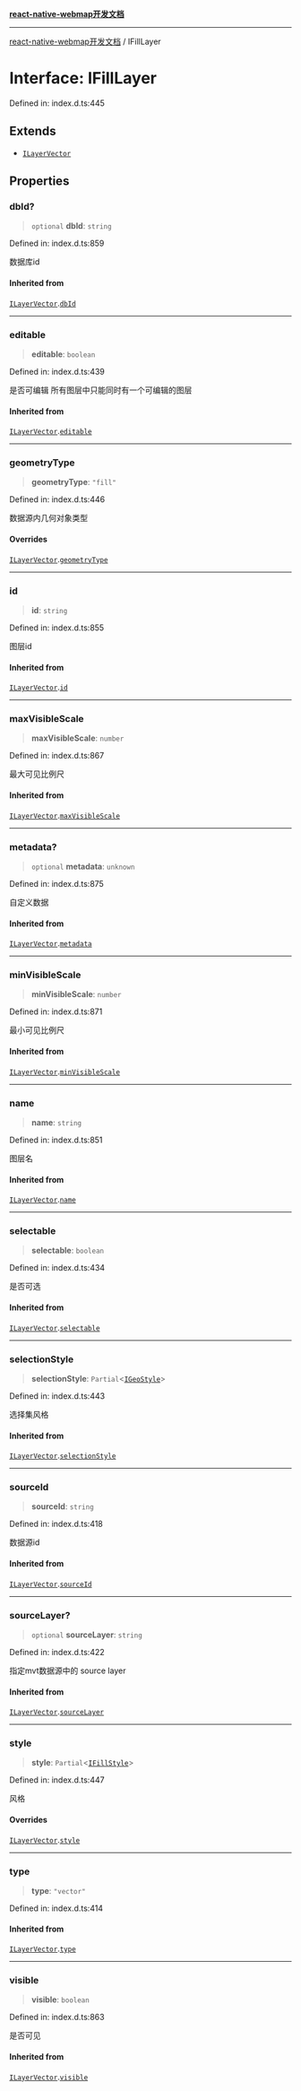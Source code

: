 [**react-native-webmap开发文档**](../README.md)

***

[react-native-webmap开发文档](../globals.md) / IFillLayer

# Interface: IFillLayer

Defined in: index.d.ts:445

## Extends

- [`ILayerVector`](ILayerVector.md)

## Properties

### dbId?

> `optional` **dbId**: `string`

Defined in: index.d.ts:859

数据库id

#### Inherited from

[`ILayerVector`](ILayerVector.md).[`dbId`](ILayerVector.md#dbid)

***

### editable

> **editable**: `boolean`

Defined in: index.d.ts:439

是否可编辑
所有图层中只能同时有一个可编辑的图层

#### Inherited from

[`ILayerVector`](ILayerVector.md).[`editable`](ILayerVector.md#editable)

***

### geometryType

> **geometryType**: `"fill"`

Defined in: index.d.ts:446

数据源内几何对象类型

#### Overrides

[`ILayerVector`](ILayerVector.md).[`geometryType`](ILayerVector.md#geometrytype)

***

### id

> **id**: `string`

Defined in: index.d.ts:855

图层id

#### Inherited from

[`ILayerVector`](ILayerVector.md).[`id`](ILayerVector.md#id)

***

### maxVisibleScale

> **maxVisibleScale**: `number`

Defined in: index.d.ts:867

最大可见比例尺

#### Inherited from

[`ILayerVector`](ILayerVector.md).[`maxVisibleScale`](ILayerVector.md#maxvisiblescale)

***

### metadata?

> `optional` **metadata**: `unknown`

Defined in: index.d.ts:875

自定义数据

#### Inherited from

[`ILayerVector`](ILayerVector.md).[`metadata`](ILayerVector.md#metadata)

***

### minVisibleScale

> **minVisibleScale**: `number`

Defined in: index.d.ts:871

最小可见比例尺

#### Inherited from

[`ILayerVector`](ILayerVector.md).[`minVisibleScale`](ILayerVector.md#minvisiblescale)

***

### name

> **name**: `string`

Defined in: index.d.ts:851

图层名

#### Inherited from

[`ILayerVector`](ILayerVector.md).[`name`](ILayerVector.md#name)

***

### selectable

> **selectable**: `boolean`

Defined in: index.d.ts:434

是否可选

#### Inherited from

[`ILayerVector`](ILayerVector.md).[`selectable`](ILayerVector.md#selectable)

***

### selectionStyle

> **selectionStyle**: `Partial`\<[`IGeoStyle`](../type-aliases/IGeoStyle.md)\>

Defined in: index.d.ts:443

选择集风格

#### Inherited from

[`ILayerVector`](ILayerVector.md).[`selectionStyle`](ILayerVector.md#selectionstyle)

***

### sourceId

> **sourceId**: `string`

Defined in: index.d.ts:418

数据源id

#### Inherited from

[`ILayerVector`](ILayerVector.md).[`sourceId`](ILayerVector.md#sourceid)

***

### sourceLayer?

> `optional` **sourceLayer**: `string`

Defined in: index.d.ts:422

指定mvt数据源中的 source layer

#### Inherited from

[`ILayerVector`](ILayerVector.md).[`sourceLayer`](ILayerVector.md#sourcelayer)

***

### style

> **style**: `Partial`\<[`IFillStyle`](IFillStyle.md)\>

Defined in: index.d.ts:447

风格

#### Overrides

[`ILayerVector`](ILayerVector.md).[`style`](ILayerVector.md#style)

***

### type

> **type**: `"vector"`

Defined in: index.d.ts:414

#### Inherited from

[`ILayerVector`](ILayerVector.md).[`type`](ILayerVector.md#type)

***

### visible

> **visible**: `boolean`

Defined in: index.d.ts:863

是否可见

#### Inherited from

[`ILayerVector`](ILayerVector.md).[`visible`](ILayerVector.md#visible)
